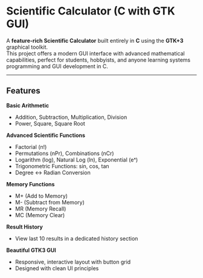 #  Scientific Calculator (C with GTK GUI)

A **feature-rich Scientific Calculator** built entirely in **C** using the **GTK+3** graphical toolkit.  
This project offers a modern GUI interface with advanced mathematical capabilities, perfect for students, hobbyists, and anyone learning systems programming and GUI development in C.

---

##  Features

 **Basic Arithmetic**  
- Addition, Subtraction, Multiplication, Division  
- Power, Square, Square Root  

 **Advanced Scientific Functions**  
- Factorial (n!)  
- Permutations (nPr), Combinations (nCr)  
- Logarithm (log), Natural Log (ln), Exponential (eˣ)  
- Trigonometric Functions: sin, cos, tan  
- Degree ↔ Radian Conversion  

 **Memory Functions**  
- M+ (Add to Memory)  
- M- (Subtract from Memory)  
- MR (Memory Recall)  
- MC (Memory Clear)  

 **Result History**  
- View last 10 results in a dedicated history section  

 **Beautiful GTK3 GUI**  
- Responsive, interactive layout with button grid  
- Designed with clean UI principles

